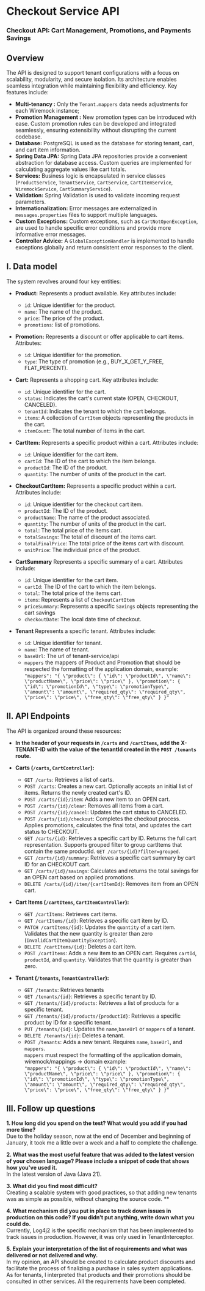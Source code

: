 # Checkout Service API 

### Checkout API: Cart Management, Promotions, and Payments Savings
## Overview
The API is designed to support tenant configurations with a focus on scalability, modularity, and secure isolation. Its architecture enables seamless integration while maintaining flexibility and efficiency. Key features include:

* **Multi-tenancy :** Only the `Tenant.mappers` data needs adjustments for each Wiremock instance;
* **Promotion Management :** New promotion types can be introduced with ease. Custom promotion rules can be developed and integrated seamlessly, ensuring extensibility without disrupting the current codebase.
* **Database:** PostgreSQL is used as the database for storing tenant, cart, and cart item information.
* **Spring Data JPA:** Spring Data JPA repositories provide a convenient abstraction for database access.  Custom queries are implemented for calculating aggregate values like cart totals.
* **Services:**  Business logic is encapsulated in service classes (`ProductService`, `TenantService`, `CartService`, `CartItemService`, `WiremockService`, `CartSummaryService`).
* **Validation:** Spring Validation is used to validate incoming request parameters.
* **Internationalization:** Error messages are externalized in `messages.properties` files to support multiple languages.
* **Custom Exceptions:** Custom exceptions, such as `CartNotOpenException`, are used to handle specific error conditions and provide more informative error messages.
* **Controller Advice:** A `GlobalExceptionHandler` is implemented to handle exceptions globally and return consistent error responses to the client.


## I. Data model

The system revolves around four key entities:

* **Product:** Represents a product available. Key attributes include:
    * `id`: Unique identifier for the product.
    * `name`: The name of the product.
    * `price`: The price of the product.
    * `promotions`: list of promotions.

* **Promotion:** Represents a discount or offer applicable to cart items.  Attributes:
    * `id`: Unique identifier for the promotion.
    * `type`: The type of promotion (e.g., BUY_X_GET_Y_FREE, FLAT_PERCENT).

* **Cart:** Represents a shopping cart.  Key attributes include:
    * `id`: Unique identifier for the cart.
    * `status`:  Indicates the cart's current state (OPEN, CHECKOUT, CANCELED).
    * `tenantId`:  Indicates the tenant to which the cart belongs.
    * `items`: A collection of `CartItem` objects representing the products in the cart.
    * `itemCount`: The total number of items in the cart.

* **CartItem:**  Represents a specific product within a cart. Attributes include:
    * `id`: Unique identifier for the cart item.
    * `cartId`:  The ID of the cart to which the item belongs.
    * `productId`: The ID of the product.
    * `quantity`: The number of units of the product in the cart.

* **CheckoutCartItem:**  Represents a specific product within a cart. Attributes include:
    * `id`: Unique identifier for the checkout cart item.
    * `productId`: The ID of the product.
    * `productName`: The name of the product associated.
    * `quantity`: The number of units of the product in the cart.
    * `total`: The total price of the items cart.
    * `totalSavings`: The total of discount of the items cart.
    * `totalFinalPrice`: The total price of the items cart with discount.
    * `unitPrice`: The individual price of the product.

* **CartSummary** Represents a specific summary of a cart. Attributes include:
    * `id`: Unique identifier for the cart item.
    * `cartId`:  The ID of the cart to which the item belongs.
    * `total`: The total price of the items cart.
    * `items`: Represents a list of `CheckoutCartItem`
    * `priceSummary`: Represents a specific `Savings` objects representing the cart savings
    * `checkoutDate`: The local date time of checkout.

* **Tenant** Represents a specific tenant. Attributes include:
    * `id`: Unique identifier for tenant.
    * `name`: The name of tenant.
    * `baseUrl`: The url of tenant-service/api 
    * `mappers` the mappers of Product and Promotion that should be respected the formatting of the application domain, example: \
    `"mappers": "{ \"product\": { \"id\": \"productId\", \"name\": \"productName\", \"price\": \"price\" }, \"promotion\": { \"id\": \"promotionId\", \"type\": \"promotionType\", \"amount\": \"amount\", \"required_qty\": \"required_qty\", \"price\": \"price\", \"free_qty\": \"free_qty\" } }"`


## II. API Endpoints

The API is organized around these resources:
* **In the header of your requests in `/carts` and `/cartItems`, add the X-TENANT-ID with the value of the tenantId created in the `POST /tenants` route.**

* **Carts (`/carts`, `CartController`):**
    * `GET /carts`: Retrieves a list of carts. 
    * `POST /carts`: Creates a new cart.  Optionally accepts an initial list of items.  Returns the newly created cart's ID.
    * `POST /carts/{id}/item`: Adds a new item to an OPEN cart.
    * `POST /carts/{id}/clear`: Removes all items from a cart.
    * `POST /carts/{id}/cancel`: Updates the cart status to CANCELED.
    * `POST /carts/{id}/checkout`: Completes the checkout process. Applies promotions, calculates the final total, and updates the cart status to CHECKOUT.
    * `GET /carts/{id}`: Retrieves a specific cart by ID.  Returns the full cart representation. Supports grouped filter to group cartItems that contain the same productId. `GET /carts/{id}?filter=grouped`.
    * `GET /carts/{id}/summary`: Retrieves a specific cart summary by cart ID for an CHECKOUT cart.
    * `GET /carts/{id}/savings`: Calculates and returns the total savings for an OPEN cart based on applied promotions.
    * `DELETE /carts/{id}/item/{cartItemId}`: Removes item from an OPEN cart.

* **Cart Items (`/cartItems`, `CartItemController`):**
    * `GET /cartItems`: Retrieves cart items.
    * `GET /cartItems/{id}`: Retrieves a specific cart item by ID.
    * `PATCH /cartItems/{id}`: Updates the `quantity` of a cart item.  Validates that the new quantity is greater than zero (`InvalidCartItemQuantityException`). 
    * `DELETE /cartItems/{id}`: Deletes a cart item.
    * `POST /cartItems`: Adds a new item to an OPEN cart.  Requires `cartId`, `productId`, and `quantity`.  Validates that the quantity is greater than zero.
* **Tenant (`/tenants`, `TenantController`):**
    * `GET /tenants`: Retrieves tenants
    * `GET /tenants/{id}`: Retrieves a specific tenant by ID.
    * `GET /tenants/{id}/products`: Retrieves a list of products for a specific tenant.
    * `GET /tenants/{id}/products/{productId}`: Retrieves a specific product by ID for a specific tenant.
    * `PUT /tenants/{id}`: Updates the `name`,`baseUrl` or `mappers` of a tenant.  
    * `DELETE /tenants/{id}`: Deletes a tenant.
    * `POST /tenants`: Adds a new tenant.  Requires `name`, `baseUrl`, and `mappers`.  
    `mappers` must respect the formatting of the application domain, wiremock/mappings -> domain example: \
    `"mappers": "{ \"product\": { \"id\": \"productId\", \"name\": \"productName\", \"price\": \"price\" }, \"promotion\": { \"id\": \"promotionId\", \"type\": \"promotionType\", \"amount\": \"amount\", \"required_qty\": \"required_qty\", \"price\": \"price\", \"free_qty\": \"free_qty\" } }"`


## III. Follow up questions
<b>1. How long did you spend on the test? What would you add if you had more time?</b>
<br/>Due to the holiday season, now at the end of December and beginning of January, it took me a little over a week and a half to complete the challenge.

<b>2. What was the most useful feature that was added to the latest version of your chosen language? Please include a snippet of code that
shows how you've used it.</b>
<br/>In the latest version of Java (Java 21).

<b>3. What did you find most difficult?</b>
<br/>Creating a scalable system with good practices, so that adding new tenants was as simple as possible, without changing the source code. **

<b>4. What mechanism did you put in place to track down issues in production on this code? If you didn’t put anything, write down what you could do.</b>
<br/>Currently, Log4j2 is the specific mechanism that has been implemented to track issues in production. However, it was only used in TenantInterceptor.

<b>5. Explain your interpretation of the list of requirements and what was delivered or not delivered and why.</b>
<br/> In my opinion, an API should be created to calculate product discounts and facilitate the process of finalizing a purchase in sales system applications. As for tenants, I interpreted that products and their promotions should be consulted in other services. All the requirements have been completed.

